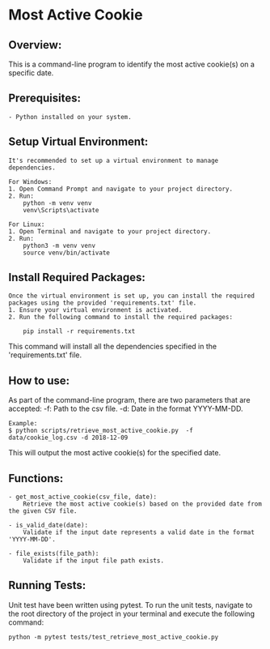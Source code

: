 # Most Active Cookie 

## Overview:
This is a command-line program to identify the most active cookie(s) on a specific date.

## Prerequisites:
    - Python installed on your system.

## Setup Virtual Environment:
    It's recommended to set up a virtual environment to manage dependencies.

    For Windows:
    1. Open Command Prompt and navigate to your project directory.
    2. Run:
        python -m venv venv
        venv\Scripts\activate
    
    For Linux:
    1. Open Terminal and navigate to your project directory.
    2. Run:
        python3 -m venv venv
        source venv/bin/activate

## Install Required Packages:
    Once the virtual environment is set up, you can install the required packages using the provided 'requirements.txt' file.
    1. Ensure your virtual environment is activated.
    2. Run the following command to install the required packages:
        
        pip install -r requirements.txt
    
This command will install all the dependencies specified in the 'requirements.txt' file.

## How to use:
As part of the command-line program, there are two parameters that are accepted:
-f: Path to the csv file.
-d: Date in the format YYYY-MM-DD.
    
    Example:
    $ python scripts/retrieve_most_active_cookie.py  -f data/cookie_log.csv -d 2018-12-09
This will output the most active cookie(s) for the specified date.

## Functions:
    
    - get_most_active_cookie(csv_file, date):
        Retrieve the most active cookie(s) based on the provided date from the given CSV file.
    
    - is_valid_date(date):
        Validate if the input date represents a valid date in the format 'YYYY-MM-DD'.

    - file_exists(file_path):
        Validate if the input file path exists.

## Running Tests:
Unit test have been written using pytest. 
To run the unit tests, navigate to the root directory of the project in your terminal and execute the following command:
    
    python -m pytest tests/test_retrieve_most_active_cookie.py

